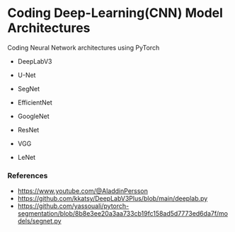 # Coding Deep-Learning(CNN) Model Architectures
Coding Neural Network architectures using PyTorch

- DeepLabV3
- U-Net
- SegNet

- EfficientNet
- GoogleNet
- ResNet
- VGG
- LeNet

### References
- https://www.youtube.com/@AladdinPersson
- https://github.com/kkatsy/DeepLabV3Plus/blob/main/deeplab.py
- https://github.com/yassouali/pytorch-segmentation/blob/8b8e3ee20a3aa733cb19fc158ad5d7773ed6da7f/models/segnet.py
